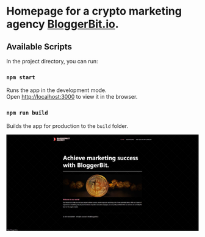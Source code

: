 # Homepage for a crypto marketing agency [BloggerBit.io](https://bloggerbit.io/).

## Available Scripts

In the project directory, you can run:

### `npm start`

Runs the app in the development mode.\
Open [http://localhost:3000](http://localhost:3000) to view it in the browser.
### `npm run build`

Builds the app for production to the `build` folder.

![alt text](/docs/images/main-screen.jpg?raw=true)